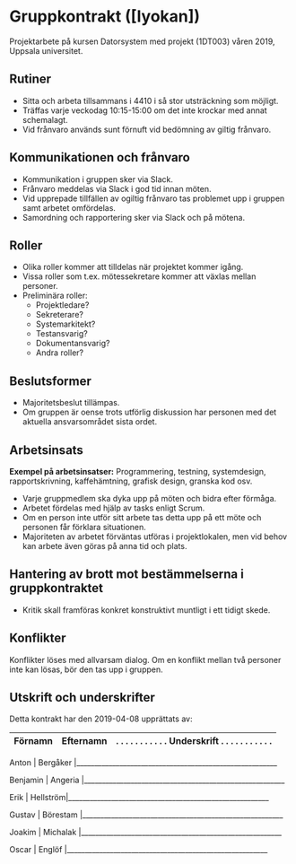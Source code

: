 # Gruppkontrakt ([Iyokan])

Projektarbete på kursen Datorsystem med projekt (1DT003)
våren 2019, Uppsala universitet.

## Rutiner

- Sitta och arbeta tillsammans i 4410 i så stor utsträckning som möjligt.
- Träffas varje veckodag 10:15-15:00 om det inte krockar med annat schemalagt.
- Vid frånvaro används sunt förnuft vid bedömning av giltig frånvaro.

## Kommunikationen och frånvaro

- Kommunikation i gruppen sker via Slack.
- Frånvaro meddelas via Slack i god tid innan möten.
- Vid upprepade tillfällen av ogiltig frånvaro tas problemet upp i gruppen samt arbetet omfördelas.
- Samordning och rapportering sker via Slack och på mötena.

## Roller

- Olika roller kommer att tilldelas när projektet kommer igång.
- Vissa roller som t.ex. mötessekretare kommer att växlas mellan personer.
- Preliminära roller:
  - Projektledare?
  - Sekreterare?
  - Systemarkitekt?
  - Testansvarig?
  - Dokumentansvarig?
  - Andra roller?

## Beslutsformer

- Majoritetsbeslut tillämpas.
- Om gruppen är oense trots utförlig diskussion har personen med det aktuella ansvarsområdet sista ordet.

## Arbetsinsats

**Exempel på arbetsinsatser:**
Programmering, testning, systemdesign, rapportskrivning, kaffehämtning, grafisk design, granska kod osv.

- Varje gruppmedlem ska dyka upp på möten och bidra efter förmåga.
- Arbetet fördelas med hjälp av tasks enligt Scrum.
- Om en person inte utför sitt arbete tas detta upp på ett möte och personen får förklara situationen.
- Majoriteten av arbetet förväntas utföras i projektlokalen, men vid behov kan arbete även göras på anna tid och plats.

## Hantering av brott mot bestämmelserna i gruppkontraktet

- Kritik skall framföras konkret konstruktivt muntligt i ett tidigt skede.

## Konflikter

Konflikter löses med allvarsam dialog. Om en konflikt mellan två personer inte kan lösas, bör den tas upp i gruppen.

## Utskrift och underskrifter

Detta kontrakt har den 2019-04-08 upprättats av:

Förnamn | Efternamn  | . . . . . . . . . . . Underskrift . . . . . . . . . . .
--------|------------|------------

Anton     | Bergåker |________________________________________________________

Benjamin  | Angeria  |________________________________________________________

Erik      | Hellström|________________________________________________________

Gustav    | Börestam |________________________________________________________

Joakim    | Michalak |________________________________________________________

Oscar     | Englöf   |________________________________________________________
